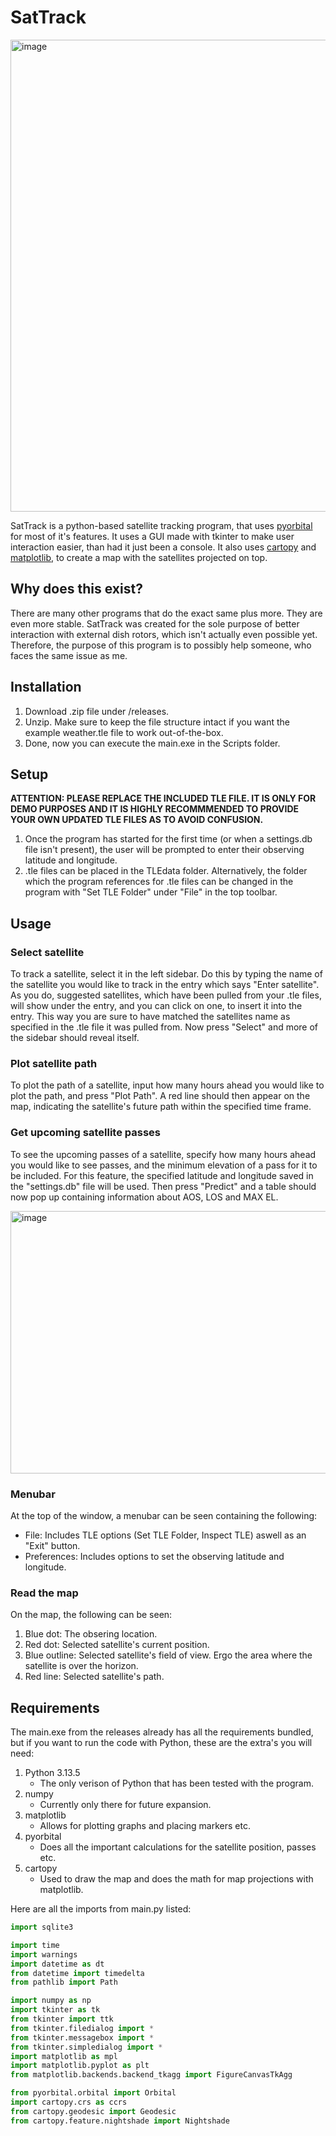 # SatTrack
<img width="1439" height="755" alt="image" src="https://github.com/user-attachments/assets/56d68f97-fda5-4442-b9d3-f6f4d2de25c4" />

SatTrack is a python-based satellite tracking program, that uses [pyorbital](https://github.com/pytroll/pyorbital) for most of it's features. It uses a GUI made with tkinter to make user interaction easier, than had it just been a console. It also uses [cartopy](https://github.com/SciTools/cartopy) and [matplotlib](https://github.com/matplotlib/matplotlib), to create a map with the satellites projected on top.

## Why does this exist?
There are many other programs that do the exact same plus more. They are even more stable.
SatTrack was created for the sole purpose of better interaction with external dish rotors, which isn't actually even possible yet.
Therefore, the purpose of this program is to possibly help someone, who faces the same issue as me.

## Installation
1. Download .zip file under /releases.
2. Unzip. Make sure to keep the file structure intact if you want the example weather.tle file to work out-of-the-box.
3. Done, now you can execute the main.exe in the Scripts folder.

## Setup
**ATTENTION: PLEASE REPLACE THE INCLUDED TLE FILE. IT IS ONLY FOR DEMO PURPOSES AND IT IS HIGHLY RECOMMMENDED TO PROVIDE YOUR OWN UPDATED TLE FILES AS TO AVOID CONFUSION.**
1. Once the program has started for the first time (or when a settings.db file isn't present), the user will be prompted to enter their observing latitude and longitude.
2. .tle files can be placed in the TLEdata folder. Alternatively, the folder which the program references for .tle files can be changed in the program with "Set TLE Folder" under "File" in the top toolbar.

## Usage
### Select satellite
To track a satellite, select it in the left sidebar. Do this by typing the name of the satellite you would like to track in the entry which says "Enter satellite". As you do, suggested satellites, which have been pulled from your .tle files, will show under the entry, and you can click on one, to insert it into the entry. This way you are sure to have matched the satellites name as specified in the .tle file it was pulled from. Now press "Select" and more of the sidebar should reveal itself.

### Plot satellite path
To plot the path of a satellite, input how many hours ahead you would like to plot the path, and press "Plot Path". A red line should then appear on the map, indicating the satellite's future path within the specified time frame.

### Get upcoming satellite passes
To see the upcoming passes of a satellite, specify how many hours ahead you would like to see passes, and the minimum elevation of a pass for it to be included. For this feature, the specified latitude and longitude saved in the "settings.db" file will be used. Then press "Predict" and a table should now pop up containing information about AOS, LOS and MAX EL.

<img width="870" height="420" alt="image" src="https://github.com/user-attachments/assets/94a42d93-645c-45c0-9042-ca1a0c8d6df3" />

### Menubar
At the top of the window, a menubar can be seen containing the following:
- File: Includes TLE options (Set TLE Folder, Inspect TLE) aswell as an "Exit" button.
- Preferences: Includes options to set the observing latitude and longitude.

### Read the map
On the map, the following can be seen:
1. Blue dot: The obsering location.
2. Red dot: Selected satellite's current position.
3. Blue outline: Selected satellite's field of view. Ergo the area where the satellite is over the horizon.
4. Red line: Selected satellite's path.

## Requirements
The main.exe from the releases already has all the requirements bundled, but if you want to run the code with Python, these are the extra's you will need:
1. Python 3.13.5
   - The only verison of Python that has been tested with the program.
2. numpy
   - Currently only there for future expansion.
3. matplotlib
   - Allows for plotting graphs and placing markers etc.
4. pyorbital
   - Does all the important calculations for the satellite position, passes etc.
5. cartopy
   - Used to draw the map and does the math for map projections with matplotlib.

Here are all the imports from main.py listed:
```python
import sqlite3

import time
import warnings
import datetime as dt
from datetime import timedelta
from pathlib import Path

import numpy as np
import tkinter as tk
from tkinter import ttk
from tkinter.filedialog import *
from tkinter.messagebox import *
from tkinter.simpledialog import *
import matplotlib as mpl
import matplotlib.pyplot as plt
from matplotlib.backends.backend_tkagg import FigureCanvasTkAgg

from pyorbital.orbital import Orbital
import cartopy.crs as ccrs
from cartopy.geodesic import Geodesic
from cartopy.feature.nightshade import Nightshade
```
